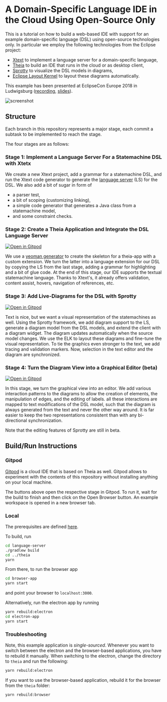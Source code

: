 # A Domain-Specific Language IDE in the Cloud Using Open-Source Only

This is a tutorial on how to build a web-based IDE with support for an example domain-specific language (DSL) using open-source technologies only. In particular we employ the following technologies from the Eclipse project:

- [Xtext](http://www.eclipse.org/Xtext/) to implement a language server for a domain-specific language,
- [Theia](https://www.theia-ide.org/) to build an IDE that runs in the cloud or as desktop client,
- [Sprotty](https://projects.eclipse.org/projects/ecd.sprotty) to visualize the DSL models in diagrams,
- [Eclipse Layout Kernel](https://www.eclipse.org/elk/) to layout these diagrams automatically.

This example has been presented at EclipseCon Europe 2018 in Ludwigsburg ([recording](https://www.youtube.com/watch?v=IrFQKdjzvXU&feature=youtu.be), [slides](https://www.eclipsecon.org/sites/default/files/slides/DSLs%20in%20the%20Cloud%20-%20ECE18.pdf)).

![screenshot](images/screenshot.png)

## Structure

Each branch in this repository represents a major stage, each commit a subtask to be implemented to reach the stage.

The four stages are as follows:

### Stage 1: Implement a Language Server For a Statemachine DSL with Xtetx

We create a new Xtext project, add a grammar for a statemachine DSL, and run the Xtext code generator to generate the [language server](https://microsoft.github.io/language-server-protocol/) (LS) for the DSL. We also add a bit of sugar in form of

- a parser test,
- a bit of scoping (customizing linking),
- a simple code generator that generates a Java class from a statemachine model,
- and some constraint checks.

### Stage 2: Create a Theia Application and Integrate the DSL Language Server

[![Open in Gitpod](https://gitpod.io/button/open-in-gitpod.svg)](https://gitpod.io/#https://github.com/TypeFox/theia-xtext-sprotty-example/tree/xtext-dsl)

We use a [yeoman generator](https://github.com/theia-ide/generator-theia-extension) to create the skeleton for a theia-app with a custom extension. We turn the latter into a language extension for our DSL by copying the LS from the last stage, adding a grammar for highlighting and a bit of glue code. At the end of this stage, our IDE supports the textual statemachine language. Thanks to Xtext's, it already offers validation, content assist, hovers, navigation of references, etc.

### Stage 3: Add Live-Diagrams for the DSL with Sprotty

[![Open in Gitpod](https://gitpod.io/button/open-in-gitpod.svg)](https://gitpod.io/#https://github.com/TypeFox/theia-xtext-sprotty-example/tree/graphical-view)

Text is nice, but we want a visual representation of the statemachines as well. Using the Sprotty framework, we add diagram support to the LS, generate a diagram model from the DSL models, and extend the client with a diagram widget. The diagram updates automatically when the source model changes. We use the ELK to layout these diagrams and fine-tune the visual representation. To tie the graphics even stronger to the text, we add tracing and validation markers. Now, selection in the text editor and the diagram are synchronized.

### Stage 4: Turn the Diagram View into a Graphical Editor (beta)

[![Open in Gitpod](https://gitpod.io/button/open-in-gitpod.svg)](https://gitpod.io/#https://github.com/TypeFox/theia-xtext-sprotty-example/tree/master)

In this stage, we turn the graphical view into an editor. We add various interaction patterns to the diagrams to allow the creation of elements, the manipulation of edges, and the editing of labels. all these interactions are mapped to text modifications of the DSL model, such that the diagram is always generated from the text and never the other way around. It is far easier to keep the two representations consistent than with any bi-directional synchronization.

Note that the editing features of Sprotty are still in beta.

## Build/Run Instructions

### Gitpod

[Gitpod](https://www.gitpod.io) is a cloud IDE that is based on Theia as well. Gitpod allows to experiment with the contents of this repository without installing anything on your local machine.

The buttons above open the respective stage in Gitpod. To run it, wait for the build to finish and then click on the Open Browser button. An example workspace is opened in a new browser tab.

### Local

The prerequisites are defined [here](https://github.com/eclipse-theia/theia/blob/master/doc/Developing.md#prerequisites).

To build, run
```bash
cd language-server
./gradlew build
cd ../theia
yarn
```

From there, to run the browser app
```bash
cd browser-app
yarn start
```
and point your browser to `localhost:3000`.

Alternatively, run the electron app by running
```bash
yarn rebuild:electron
cd electron-app
yarn start
```

### Troubleshooting

Note, this example application is _single-sourced_. Whenever you want to switch between the electron and the browser-based applications, you have to rebuild it manually.
When switching to the electron, change the directory to `theia` and run the following:
```bash
yarn rebuild:electron
```

If you want to use the browser-based application, rebuild it for the browser from the `theia` folder:
```bash
yarn rebuild:browser
```
